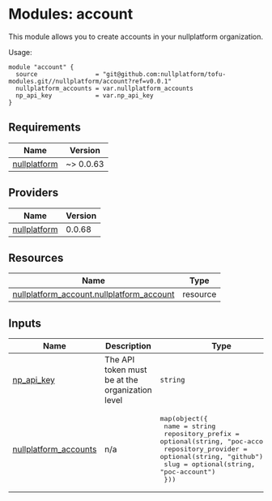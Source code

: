 
# Modules: account

This module allows you to create accounts in your nullplatform organization.

Usage:


```
module "account" {
  source                = "git@github.com:nullplatform/tofu-modules.git//nullplatform/account?ref=v0.0.1"
  nullplatform_accounts = var.nullplatform_accounts
  np_api_key            = var.np_api_key
}
```
<!-- BEGIN_TF_DOCS -->
## Requirements

| Name | Version |
|------|---------|
| <a name="requirement_nullplatform"></a> [nullplatform](#requirement\_nullplatform) | ~> 0.0.63 |

## Providers

| Name | Version |
|------|---------|
| <a name="provider_nullplatform"></a> [nullplatform](#provider\_nullplatform) | 0.0.68 |

## Resources

| Name | Type |
|------|------|
| [nullplatform_account.nullplatform_account](https://registry.terraform.io/providers/nullplatform/nullplatform/latest/docs/resources/account) | resource |

## Inputs

| Name | Description | Type | Default | Required |
|------|-------------|------|---------|:--------:|
| <a name="input_np_api_key"></a> [np\_api\_key](#input\_np\_api\_key) | The API token must be at the organization level | `string` | n/a | yes |
| <a name="input_nullplatform_accounts"></a> [nullplatform\_accounts](#input\_nullplatform\_accounts) | n/a | <pre>map(object({<br/>    name                = string<br/>    repository_prefix   = optional(string, "poc-account")<br/>    repository_provider = optional(string, "github")<br/>    slug                = optional(string, "poc-account")<br/>  }))</pre> | n/a | yes |
<!-- END_TF_DOCS -->